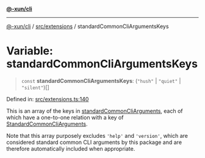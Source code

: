 [**@-xun/cli**](../../../README.md)

***

[@-xun/cli](../../../README.md) / [src/extensions](../README.md) / standardCommonCliArgumentsKeys

# Variable: standardCommonCliArgumentsKeys

> `const` **standardCommonCliArgumentsKeys**: (`"hush"` \| `"quiet"` \| `"silent"`)[]

Defined in: [src/extensions.ts:140](https://github.com/Xunnamius/cli-utils/blob/118cc97de27374bcd26e43f836c2d837aa9f46f4/src/extensions.ts#L140)

This is an array of the keys in [standardCommonCliArguments](standardCommonCliArguments.md), each of
which have a one-to-one relation with a key of
[StandardCommonCliArguments](../type-aliases/StandardCommonCliArguments.md).

Note that this array purposely excludes `'help'` and `'version'`, which are
considered standard common CLI arguments by this package and are therefore
automatically included when appropriate.
